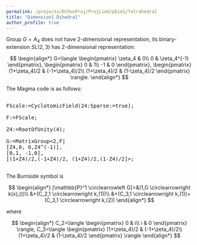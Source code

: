 ```yaml
---
permalink: /projects/DCPonProj/ProjLinGrpDim1/Tetrahedral
title: "Dimension1 Dihedral"
author_profile: true
---
```


Group $G=A_4$ does not have 2-dimensional representation, its binary-extension $SL(2,3)$ has 2-dimensional representation:

$$
\begin{align*}
G=\langle
\begin{pmatrix}
\zeta_4 & 0\\
0 & \zeta_4^{-1}
\end{pmatrix},
\begin{pmatrix}
0 & 1\\
-1 & 0
\end{pmatrix},
\begin{pmatrix}
(1+\zeta_4)/2 & (-1+\zeta_4)/2\\
(1+\zeta_4)/2 & (1-\zeta_4)/2
\end{pmatrix}
\rangle.
\end{align*}
$$

The Magma code is as follows:
<pre>

FScale:=CyclotomicField(24:Sparse:=true);

F:=FScale;

Z4:=RootOfUnity(4);

G:=MatrixGroup<2,F|
[Z4,0, 0,Z4^(-1)],
[0,1, -1,0],
[(1+Z4)/2,(-1+Z4)/2, (1+Z4)/2,(1-Z4)/2]>;

</pre>

The Burnside symbol is

$$
\begin{align*}
[\mathbb{P}^1 \circlearrowleft G]=&(1,G \circlearrowright k(x),())\\
&+(C_2,1 \circlearrowright k,(1))\\
&+(C_3,1 \circlearrowright k,(1))+(C_3,1 \circlearrowright k,(2))
\end{align*}
$$

where

$$
\begin{align*}
C_2=\langle
\begin{pmatrix}
0 & i\\
i & 0
\end{pmatrix}
\rangle,
C_3=\langle
\begin{pmatrix}
(1+\zeta_4)/2 & (-1+\zeta_4)/2\\
(1+\zeta_4)/2 & (1-\zeta_4)/2
\end{pmatrix}
\rangle
\end{align*}
$$